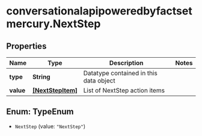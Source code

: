 # conversationalapipoweredbyfactsetmercury.NextStep

## Properties

Name | Type | Description | Notes
------------ | ------------- | ------------- | -------------
**type** | **String** | Datatype contained in this data object | 
**value** | [**[NextStepItem]**](NextStepItem.md) | List of NextStep action items | 



## Enum: TypeEnum


* `NextStep` (value: `"NextStep"`)




